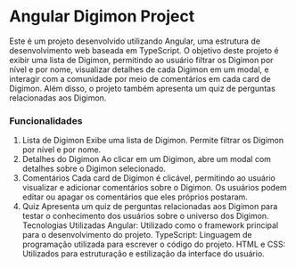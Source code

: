 # Angular Digimon Project
Este é um projeto desenvolvido utilizando Angular, uma estrutura de desenvolvimento web baseada em TypeScript. O objetivo deste projeto é exibir uma lista de Digimon, permitindo ao usuário filtrar os Digimon por nível e por nome, visualizar detalhes de cada Digimon em um modal, e interagir com a comunidade por meio de comentários em cada card de Digimon. Além disso, o projeto também apresenta um quiz de perguntas relacionadas aos Digimon.

### Funcionalidades
1. Lista de Digimon
Exibe uma lista de Digimon.
Permite filtrar os Digimon por nível e por nome.
2. Detalhes do Digimon
Ao clicar em um Digimon, abre um modal com detalhes sobre o Digimon selecionado.
3. Comentários
Cada card de Digimon é clicável, permitindo ao usuário visualizar e adicionar comentários sobre o Digimon.
Os usuários podem editar ou apagar os comentários que eles próprios postaram.
4. Quiz
Apresenta um quiz de perguntas relacionadas aos Digimon para testar o conhecimento dos usuários sobre o universo dos Digimon.
Tecnologias Utilizadas
Angular: Utilizado como o framework principal para o desenvolvimento do projeto.
TypeScript: Linguagem de programação utilizada para escrever o código do projeto.
HTML e CSS: Utilizados para estruturação e estilização da interface do usuário.
